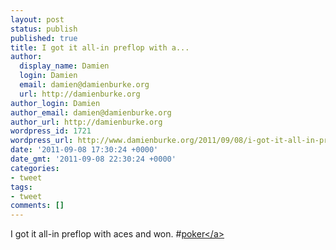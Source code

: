 ```yaml
---
layout: post
status: publish
published: true
title: I got it all-in preflop with a...
author:
  display_name: Damien
  login: Damien
  email: damien@damienburke.org
  url: http://damienburke.org
author_login: Damien
author_email: damien@damienburke.org
author_url: http://damienburke.org
wordpress_id: 1721
wordpress_url: http://www.damienburke.org/2011/09/08/i-got-it-all-in-preflop-with-a/
date: '2011-09-08 17:30:24 +0000'
date_gmt: '2011-09-08 22:30:24 +0000'
categories:
- tweet
tags:
- tweet
comments: []
---
```

<p>I got it all-in preflop with aces and won. #<a href="http:&#47;&#47;search.twitter.com&#47;search?q=%23poker" class="aktt_hashtag">poker<&#47;a></p>
